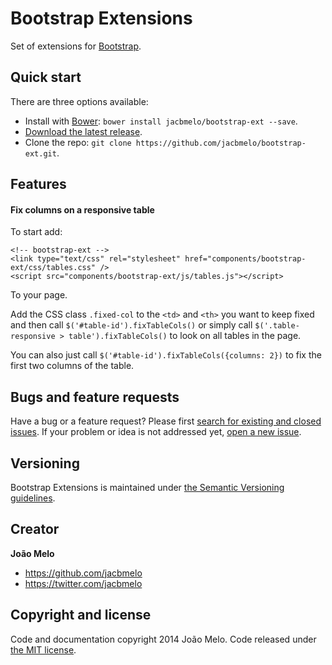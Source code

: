 Bootstrap Extensions
====================

Set of extensions for [Bootstrap](https://github.com/twbs/bootstrap).

## Quick start

There are three options available:

- Install with [Bower](http://bower.io): `bower install jacbmelo/bootstrap-ext --save`.
- [Download the latest release](https://github.com/jacbmelo/bootstrap-ext/archive/master.zip).
- Clone the repo: `git clone https://github.com/jacbmelo/bootstrap-ext.git`.

## Features

#### Fix columns on a responsive table

To start add:

    <!-- bootstrap-ext -->
    <link type="text/css" rel="stylesheet" href="components/bootstrap-ext/css/tables.css" />
    <script src="components/bootstrap-ext/js/tables.js"></script>

To your page.

Add the CSS class `.fixed-col` to the `<td>` and `<th>` you want to keep fixed and then call `$('#table-id').fixTableCols()` or simply call `$('.table-responsive > table').fixTableCols()` to look on all tables in the page. 

You can also just call `$('#table-id').fixTableCols({columns: 2})` to fix the first two columns of the table.

## Bugs and feature requests

Have a bug or a feature request? Please first [search for existing and closed issues](https://github.com/jacbmelo/bootstrap-ext/issues). If your problem or idea is not addressed yet, [open a new issue](https://github.com/jacbmelo/bootstrap-ext/issues/new).

## Versioning

Bootstrap Extensions is maintained under [the Semantic Versioning guidelines](http://semver.org/). 

## Creator

**João Melo**

- <https://github.com/jacbmelo>
- <https://twitter.com/jacbmelo>

## Copyright and license

Code and documentation copyright 2014 João Melo. Code released under [the MIT license](LICENSE).
